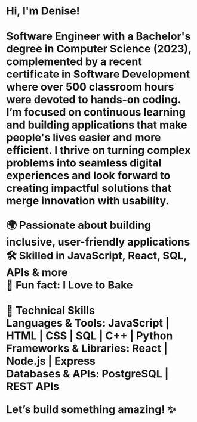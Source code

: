 <h1>Hi, I'm Denise! <br/>
<br/>
Software Engineer with a Bachelor's degree in Computer Science  (2023), complemented by a recent certificate in Software Development where over 500 classroom hours were devoted to hands-on coding. I’m focused on continuous learning and building applications that make people's lives easier and more efficient. I thrive on turning complex problems into seamless digital experiences and look forward to creating impactful solutions that merge innovation with usability. <br/>

🌍 Passionate about building inclusive, user-friendly applications <br/>
🛠️ Skilled in JavaScript, React, SQL, APIs & more <br/>
💬 Fun fact: I Love to Bake <br/>
<br/>
🔧 Technical Skills <br/>
Languages & Tools: JavaScript | HTML | CSS | SQL | C++ | Python <br/>
Frameworks & Libraries: React | Node.js | Express <br/>
Databases & APIs: PostgreSQL | REST APIs <br/>

Let’s build something amazing! ✨ 
